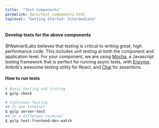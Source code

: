 ```yaml
---
title:  "Test Components"
permalink: docs/test_components.html
toplevel: "Getting Started: Intermediate"
---
```


#### Develop tests for the above components

@WalmartLabs believes that testing is critical to writing great, high performance
code. This includes unit testing at both the component and application level.
For your component, we are using [Mocha], a Javascript testing framework that is
perfect for running async tests, with [Enzyme], Airbnb's awesome testing utility
for React, and [Chai] for assertions.

#### How to run tests

```bash
# Basic testing and linting
$ gulp check

# Continous Testing
## In one terminal
$ gulp server-test
## In a different terminal
$ gulp test-frontend-dev-watch
```

[Mocha]: https://mochajs.org/
[Enzyme]: http://airbnb.io/enzyme/docs/guides/mocha.html
[Chai]: http://chaijs.com/
